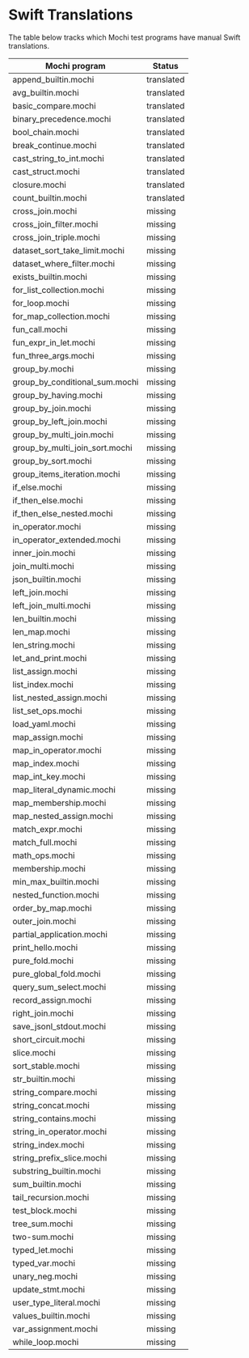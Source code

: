 # Swift Translations

The table below tracks which Mochi test programs have manual Swift translations.

| Mochi program | Status |
|--------------|--------|
| append_builtin.mochi | translated |
| avg_builtin.mochi | translated |
| basic_compare.mochi | translated |
| binary_precedence.mochi | translated |
| bool_chain.mochi | translated |
| break_continue.mochi | translated |
| cast_string_to_int.mochi | translated |
| cast_struct.mochi | translated |
| closure.mochi | translated |
| count_builtin.mochi | translated |
| cross_join.mochi | missing |
| cross_join_filter.mochi | missing |
| cross_join_triple.mochi | missing |
| dataset_sort_take_limit.mochi | missing |
| dataset_where_filter.mochi | missing |
| exists_builtin.mochi | missing |
| for_list_collection.mochi | missing |
| for_loop.mochi | missing |
| for_map_collection.mochi | missing |
| fun_call.mochi | missing |
| fun_expr_in_let.mochi | missing |
| fun_three_args.mochi | missing |
| group_by.mochi | missing |
| group_by_conditional_sum.mochi | missing |
| group_by_having.mochi | missing |
| group_by_join.mochi | missing |
| group_by_left_join.mochi | missing |
| group_by_multi_join.mochi | missing |
| group_by_multi_join_sort.mochi | missing |
| group_by_sort.mochi | missing |
| group_items_iteration.mochi | missing |
| if_else.mochi | missing |
| if_then_else.mochi | missing |
| if_then_else_nested.mochi | missing |
| in_operator.mochi | missing |
| in_operator_extended.mochi | missing |
| inner_join.mochi | missing |
| join_multi.mochi | missing |
| json_builtin.mochi | missing |
| left_join.mochi | missing |
| left_join_multi.mochi | missing |
| len_builtin.mochi | missing |
| len_map.mochi | missing |
| len_string.mochi | missing |
| let_and_print.mochi | missing |
| list_assign.mochi | missing |
| list_index.mochi | missing |
| list_nested_assign.mochi | missing |
| list_set_ops.mochi | missing |
| load_yaml.mochi | missing |
| map_assign.mochi | missing |
| map_in_operator.mochi | missing |
| map_index.mochi | missing |
| map_int_key.mochi | missing |
| map_literal_dynamic.mochi | missing |
| map_membership.mochi | missing |
| map_nested_assign.mochi | missing |
| match_expr.mochi | missing |
| match_full.mochi | missing |
| math_ops.mochi | missing |
| membership.mochi | missing |
| min_max_builtin.mochi | missing |
| nested_function.mochi | missing |
| order_by_map.mochi | missing |
| outer_join.mochi | missing |
| partial_application.mochi | missing |
| print_hello.mochi | missing |
| pure_fold.mochi | missing |
| pure_global_fold.mochi | missing |
| query_sum_select.mochi | missing |
| record_assign.mochi | missing |
| right_join.mochi | missing |
| save_jsonl_stdout.mochi | missing |
| short_circuit.mochi | missing |
| slice.mochi | missing |
| sort_stable.mochi | missing |
| str_builtin.mochi | missing |
| string_compare.mochi | missing |
| string_concat.mochi | missing |
| string_contains.mochi | missing |
| string_in_operator.mochi | missing |
| string_index.mochi | missing |
| string_prefix_slice.mochi | missing |
| substring_builtin.mochi | missing |
| sum_builtin.mochi | missing |
| tail_recursion.mochi | missing |
| test_block.mochi | missing |
| tree_sum.mochi | missing |
| two-sum.mochi | missing |
| typed_let.mochi | missing |
| typed_var.mochi | missing |
| unary_neg.mochi | missing |
| update_stmt.mochi | missing |
| user_type_literal.mochi | missing |
| values_builtin.mochi | missing |
| var_assignment.mochi | missing |
| while_loop.mochi | missing |
